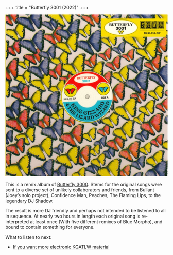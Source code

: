 +++
title = "Butterfly 3001 (2022)"
+++

![album cover for Butterfly 3001](./cover.jpg)

This is a remix album of [Butterfly 3000](/releases/butterfly-3000). Stems for the original songs were sent to a diverse set of unlikely collaborators and friends, from Bullant (Joey’s solo project), Confidence Man, Peaches, The Flaming Lips, to the legendary DJ Shadow.

The result is more DJ friendly and perhaps not intended to be listened to all in sequence. At nearly two hours in length each original song is re-interpreted at least once (With five different remixes of Blue Morpho), and bound to contain something for everyone.

What to listen to next:

*   [If you want more electronic KGATLW material](/releases/made-in-timeland)
